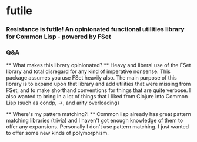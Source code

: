 # futile

### Resistance is futile! An opinionated functional utilities library for Common Lisp - powered by FSet 

### Q&A

** What makes this library opinionated? **
Heavy and liberal use of the FSet library and total disregard for any kind of imperative nonsense. This package assumes you use FSet heavily also.
The main purpose of this library is to expand upon that library and add utilities that were missing from FSet, and to make shorthand conventions for things that are quite verbose. I also wanted to bring in a lot of things that I liked from Clojure into Common Lisp (such as condp, ->, and arity overloading)

** Where's my pattern matching?! **
Common lisp already has great pattern matching libraries (trivia) and I haven't got enough knowledge of them to offer any expansions. Personally I don't use pattern matching. I just wanted to offer some new kinds of polymorphism.
